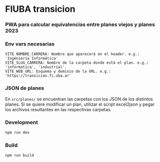 # FIUBA transicion

### PWA para calcular equivalencias entre planes viejos y planes 2023

### Env vars necesarias

```
VITE_NOMBRE_CARRERA: Nombre que aparecerá en el header. e.g.: 'Ingeniería Informática'
VITE_SLUG_CARRERA: Nombre de la carpeta donde está el plan. e.g.: 'informatica', 'industrial'.
VITE_WEB_URL: Esquema y dominio de la URL. e.g.: 'https://transicion.fi.uba.ar'
```

### JSON de planes

En `src/planes/` se encuentran las carpetas con los JSON de los distintos planes. Si se quiere modificar un plan, utilizar el script excel2json y pegar los archivos resultantes en las respectivas carpetas.

### Development

```bash
npm run dev
```

### Build

```bash
npm run build
```
